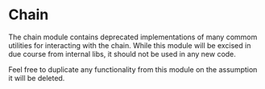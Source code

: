 # Chain

The chain module contains deprecated implementations of many commom utilities for interacting with the chain. While this module will be excised in due course from internal libs, it should not be used in any new code.

Feel free to duplicate any functionality from this module on the assumption it will be deleted.
